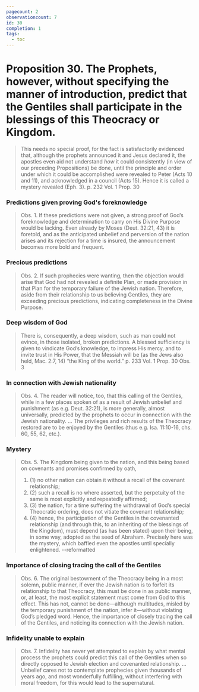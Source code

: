 ```yaml
---
pagecount: 2
observationcount: 7
id: 30
completion: 1
tags:
  - toc
---
```

# Proposition 30. The Prophets, however, without specifying the manner of introduction, predict that the Gentiles shall participate in the blessings of this Theocracy or Kingdom.

>This needs no special proof, for the fact is satisfactorily evidenced that, although the prophets announced it and Jesus declared it, the apostles even aid not understand *how* it could consistently (in view of our preceding Propositions) be done, until the principle and order under which it could be accomplished were revealed to Peter (Acts 10 and 11), and acknowledged in a council (Acts 15). Hence it is called a mystery revealed (Eph. 3).
>p. 232 Vol. 1 Prop. 30
### Predictions given proving God's foreknowledge
>Obs. 1. If these predictions were not given, a strong proof of God’s foreknowledge and determination to carry on His Divine Purpose would be lacking. Even already by Moses (Deut. 32:21, 43) it is foretold, and as the anticipated unbelief and perversion of the nation arises and its rejection for a time is insured, the announcement becomes more bold and frequent.
### Precious predictions
>Obs. 2. If such prophecies were wanting, then the objection would arise that God had not revealed a definite Plan, or made provision in that Plan for the temporary failure of the Jewish nation. Therefore, aside from their relationship to us believing Gentiles, they are exceeding precious predictions, indicating completeness in the Divine Purpose.
### Deep wisdom of God
>There is, consequently, a deep wisdom, such as man could not evince, in those isolated, broken predictions. A blessed sufficiency is given to vindicate God’s knowledge, to impress His mercy, and to invite trust in His Power, that the Messiah will be (as the Jews also held, Mac. 2:7, 14) “the King of the world.”
>p. 233 Vol. 1 Prop. 30 Obs. 3
### In connection with Jewish nationality
>Obs. 4. The reader will notice, too, that this calling of the Gentiles, while in a few places spoken of as a result of Jewish unbelief and punishment (as e.g. Deut. 32:21), is more generally, almost universally, predicted by the prophets to occur in connection with the Jewish nationality.
>...
>The privileges and rich results of the Theocracy restored are to be enjoyed by the Gentiles (thus e.g. Isa. 11:10-16, chs. 60, 55, 62, etc.).
### Mystery
>Obs. 5. The Kingdom being given to the nation, and this being based on covenants and promises confirmed by oath, 
>1. (1) no other nation can obtain it without a recall of the covenant relationship; 
>2. (2) such a recall is no where asserted, but the perpetuity of the same is most explicitly and repeatedly affirmed; 
>3. (3) the nation, for a time suffering the withdrawal of God’s special Theocratic ordering, does not vitiate the covenant relationship; 
>4. (4) hence, the participation of the Gentiles in the covenanted relationship (and through this, to an inheriting of the blessings of the Kingdom), must depend (as has been stated) upon their being, in some way, adopted as the seed of Abraham. Precisely here was the mystery, which baffled even the apostles until specially enlightened.
>--reformatted
### Importance of closing tracing the call of the Gentiles
>Obs. 6. The original bestowment of the Theocracy being in a most solemn, public manner, if ever the Jewish nation is to forfeit its relationship to that Theocracy, this must be done in as public manner, or, at least, the most explicit statement must come from God to this effect. This has not, cannot be done—although multitudes, misled by the temporary punishment of the nation, infer it—without violating God’s pledged word. Hence, the importance of closely tracing the call of the Gentiles, and noticing its connection with the Jewish nation.
### Infidelity unable to explain
>Obs. 7. Infidelity has never yet attempted to explain by what mental process the prophets could predict this call of the Gentiles when so directly opposed to Jewish election and covenanted relationship.
>...
>Unbelief cares not to contemplate prophecies given thousands of years ago, and most wonderfully fulfilling, without interfering with moral freedom, for this would lead to the supernatural.